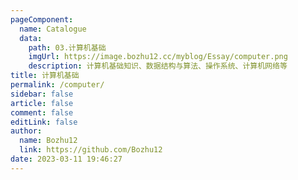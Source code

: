 ```yaml
---
pageComponent: 
  name: Catalogue
  data: 
    path: 03.计算机基础
    imgUrl: https://image.bozhu12.cc/myblog/Essay/computer.png
    description: 计算机基础知识、数据结构与算法、操作系统、计算机网络等
title: 计算机基础
permalink: /computer/
sidebar: false
article: false
comment: false
editLink: false
author: 
  name: Bozhu12
  link: https://github.com/Bozhu12
date: 2023-03-11 19:46:27
---
```


